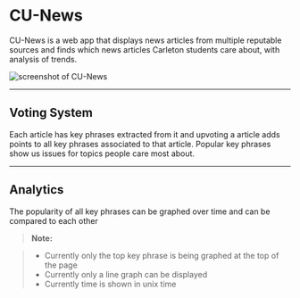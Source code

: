 CU-News
===================

CU-News is a web app that displays news articles from multiple reputable sources and finds which news articles Carleton students care about, with analysis of trends.

![screenshot of CU-News](http://i.imgur.com/L2xU1LM.png)


----------

Voting System
-------------

Each article has key phrases extracted from it and upvoting a article adds points to all key phrases associated to that article. Popular key phrases show us issues for topics people care most about.

----------

Analytics
-------------------

The popularity of all key phrases can be graphed over time and can be compared to each other

> **Note:**

> - Currently only the top key phrase is being graphed at the top of the page
> - Currently only a line graph can be displayed
> - Currently time is shown in unix time
